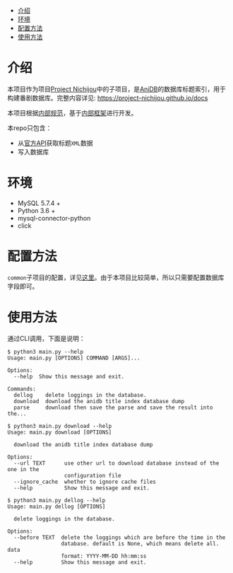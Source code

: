 - [介绍](#介绍)
- [环境](#环境)
- [配置方法](#配置方法)
- [使用方法](#使用方法)

# 介绍

本项目作为项目[Project Nichijou](https://github.com/project-nichijou)中的子项目，是[AniDB](anidb.net)的数据库标题索引，用于构建番剧数据库。完整内容详见: https://project-nichijou.github.io/docs

本项目根据[内部规范](https://project-nichijou.github.io/docs/#/./server/anime-database/spider)，基于[内部框架](https://github.com/project-nichijou/bangumi.server.spider.common)进行开发。

本repo只包含：
- 从[官方API](https://wiki.anidb.net/API)获取标题`XML`数据
- 写入数据库

# 环境

- MySQL 5.7.4 +
- Python 3.6 +
- mysql-connector-python
- click

# 配置方法

`common`子项目的配置，详见[这里](https://github.com/project-nichijou/bangumi.server.spider.common#%E4%BD%BF%E7%94%A8%E6%96%B9%E6%B3%95)。由于本项目比较简单，所以只需要配置数据库字段即可。

# 使用方法

通过CLI调用，下面是说明：

```
$ python3 main.py --help
Usage: main.py [OPTIONS] COMMAND [ARGS]...

Options:
  --help  Show this message and exit.

Commands:
  dellog    delete loggings in the database.
  download  download the anidb title index database dump
  parse     download then save the parse and save the result into the...
```

```
$ python3 main.py download --help
Usage: main.py download [OPTIONS]

  download the anidb title index database dump

Options:
  --url TEXT      use other url to download database instead of the one in the
                  configuration file
  --ignore_cache  whether to ignore cache files
  --help          Show this message and exit.
```

```
$ python3 main.py dellog --help
Usage: main.py dellog [OPTIONS]

  delete loggings in the database.

Options:
  --before TEXT  delete the loggings which are before the time in the
                 database. default is None, which means delete all. data
                 format: YYYY-MM-DD hh:mm:ss
  --help         Show this message and exit.
```
